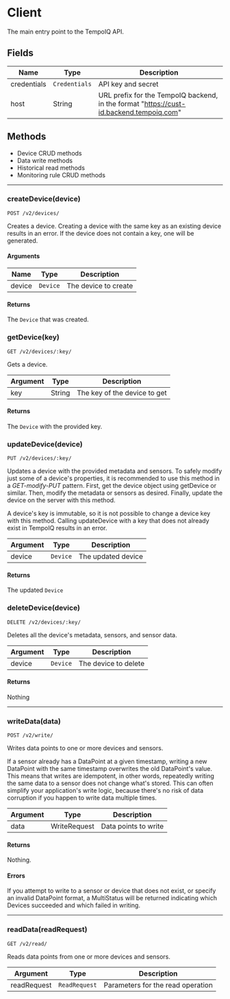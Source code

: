 # Client

The main entry point to the TempoIQ API.


## Fields

| Name | Type | Description |
|------|------|-------------|
| credentials | `Credentials` | API key and secret |
| host | String | URL prefix for the TempoIQ backend, in the format "https://cust-id.backend.tempoiq.com" |

## Methods

* Device CRUD methods
* Data write methods
* Historical read methods
* Monitoring rule CRUD methods

---

### createDevice(device)
`POST /v2/devices/`

Creates a device. Creating a device with the same key as an existing device
results in an error. If the device does not contain a key, one will be
generated.

#### Arguments

| Name | Type | Description |
| -------- | ---- | ----------- |
| device | `Device` | The device to create |

#### Returns
The `Device` that was created.


### getDevice(key)
`GET /v2/devices/:key/`

Gets a device.

| Argument | Type | Description |
| -------- | ---- | ----------- |
| key | String | The key of the device to get |

#### Returns
The `Device` with the provided key.


### updateDevice(device)
`PUT /v2/devices/:key/`

Updates a device with the provided metadata and sensors. To safely modify just
some of a device's properties, it is recommended to use this method in a
*GET-modify-PUT* pattern. First, get the device object using getDevice or
similar. Then, modify the metadata or sensors as desired. Finally, update the
device on the server with this method.

A device's key is immutable, so it is not possible to change a device
key with this method. Calling updateDevice with a key that does not already
exist in TempoIQ results in an error.

| Argument | Type | Description |
| -------- | ---- | ----------- |
| device | `Device` | The updated device |

#### Returns
The updated `Device`


### deleteDevice(device)
`DELETE /v2/devices/:key/`

Deletes all the device's metadata, sensors, and sensor data.

| Argument | Type | Description |
| -------- | ---- | ----------- |
| device | `Device` | The device to delete |

#### Returns
Nothing

---

### writeData(data)

`POST /v2/write/`

Writes data points to one or more devices and sensors.

If a sensor already has a DataPoint at a given timestamp, writing a new
DataPoint with the same timestamp overwrites the old DataPoint's
value. This means that writes are idempotent, in other words, repeatedly
writing the same data to a sensor does not change what's stored. This
can often simplify your application's write logic, because there's
no risk of data corruption if you happen to write data multiple times.


| Argument | Type | Description |
| -------- | ---- | ----------- |
| data | WriteRequest | Data points to write |

#### Returns
Nothing.

#### Errors
If you attempt to write to a sensor or device that does not exist, or
specify an invalid DataPoint format, a MultiStatus will be returned
indicating which Devices succeeded and which failed in writing.

---

### readData(readRequest)

`GET /v2/read/`

Reads data points from one or more devices and sensors.

| Argument | Type | Description |
| ----- | ------ | ------- |
| readRequest | `ReadRequest` | Parameters for the read operation |
